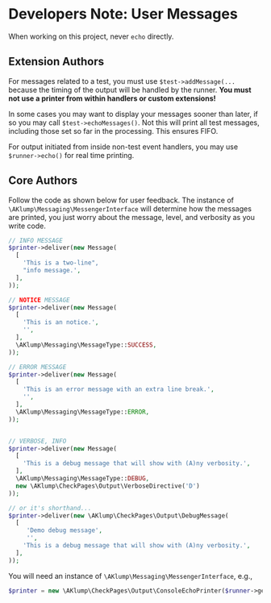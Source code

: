 # Developers Note: User Messages

When working on this project, never `echo` directly.

## Extension Authors

For messages related to a test, you must use `$test->addMessage(...` because the timing of the output will be handled by the runner. **You must not use a printer from within handlers or custom extensions!**

In some cases you may want to display your messages sooner than later, if so you may call `$test->echoMessages()`. Not this will print all test messages, including those set so far in the processing. This ensures FIFO.

For output initiated from inside non-test event handlers, you may use `$runner->echo()` for real time printing.

## Core Authors

Follow the code as shown below for user feedback. The instance of `\AKlump\Messaging\MessengerInterface` will determine how the messages are printed, you just worry about the message, level, and verbosity as you write code.

```php
// INFO MESSAGE
$printer->deliver(new Message(
  [
    'This is a two-line",
    "info message.',
  ],
));

// NOTICE MESSAGE
$printer->deliver(new Message(
  [
    'This is an notice.',
    '',
  ],
  \AKlump\Messaging\MessageType::SUCCESS,
));

// ERROR MESSAGE
$printer->deliver(new Message(
  [
    'This is an error message with an extra line break.',
    '',
  ],
  \AKlump\Messaging\MessageType::ERROR,
));


// VERBOSE, INFO
$printer->deliver(new Message(
  [
    'This is a debug message that will show with (A)ny verbosity.',
  ],
  \AKlump\Messaging\MessageType::DEBUG,
  new \AKlump\CheckPages\Output\VerboseDirective('D')
));

// or it's shorthand...
$printer->deliver(new \AKlump\CheckPages\Output\DebugMessage(
  [
     'Demo debug message',
     '',
    'This is a debug message that will show with (A)ny verbosity.',
  ],
));
```

You will need an instance of `\AKlump\Messaging\MessengerInterface`, e.g.,

```php
$printer = new \AKlump\CheckPages\Output\ConsoleEchoPrinter($runner->getOutput());
```

